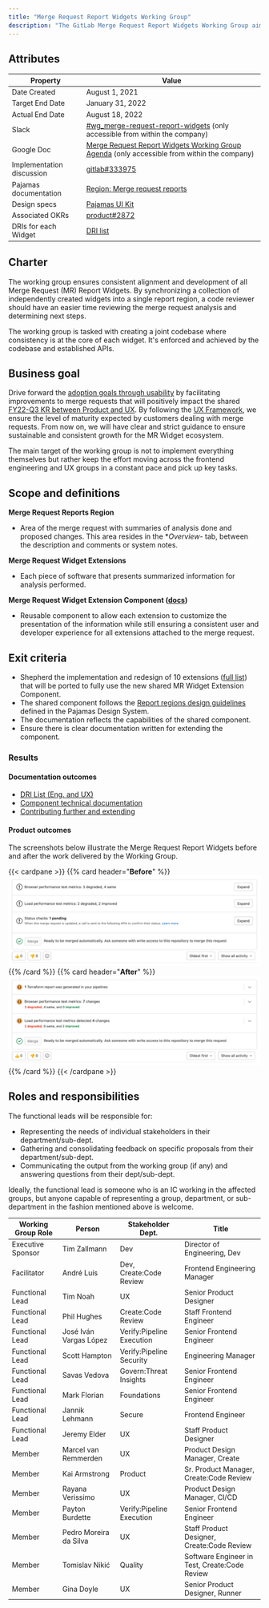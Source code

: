```yaml
---
title: "Merge Request Report Widgets Working Group"
description: "The GitLab Merge Request Report Widgets Working Group aim is to assist in implementing the UX Framework created for extending MRs with extensions. Read more!"
---
```


## Attributes

| Property        | Value           |
|-----------------|-----------------|
| Date Created    | August 1, 2021 |
| Target End Date | January 31, 2022 |
| Actual End Date | August 18, 2022 |
| Slack           | [#wg_merge-request-report-widgets](https://gitlab.slack.com/archives/CV2M96LJG) (only accessible from within the company) |
| Google Doc      | [Merge Request Report Widgets Working Group Agenda](https://docs.google.com/document/d/1bcch8UUkwmgEHFolTWDrQFJtUiiXlv_yQFAGwSSDSUE/edit?usp=sharing) (only accessible from within the company) |
| Implementation discussion | [gitlab#333975](https://gitlab.com/gitlab-org/gitlab/-/issues/333975) |
| Pajamas documentation | [Region: Merge request reports](https://design.gitlab.com/regions/merge-request-reports) |
| Design specs | [Pajamas UI Kit](https://www.figma.com/file/qEddyqCrI7kPSBjGmwkZzQ/Component-library?node-id=38193%3A30482) |
| Associated OKRs | [product#2872](https://gitlab.com/gitlab-com/Product/-/issues/2872) |
| DRIs for each Widget | [DRI list](/handbook/engineering/development/dev/create/code-review/report-widgets-dri-list.html) |

## Charter

The working group ensures consistent alignment and development of all Merge Request (MR) Report Widgets. By synchronizing a collection of independently created widgets into a single report region, a code reviewer should have an easier time reviewing the merge request analysis and determining next steps.

The working group is tasked with creating a joint codebase where consistency is at the core of each widget. It's enforced and achieved by the codebase and established APIs.

## Business goal

Drive forward the [adoption goals through usability](https://gitlab.com/gitlab-com/Product/-/issues/2697) by facilitating improvements to merge requests that will positively impact the shared [FY22-Q3 KR between Product and UX](https://gitlab.com/gitlab-com/Product/-/issues/2872). By following the [UX Framework](https://gitlab.com/groups/gitlab-org/-/epics/5710), we ensure the level of maturity expected by customers dealing with merge requests. From now on, we will have clear and strict guidance to ensure sustainable and consistent growth for the MR Widget ecosystem.

The main target of the working group is not to implement everything themselves but rather keep the effort moving across the frontend engineering and UX groups in a constant pace and pick up key tasks.

## Scope and definitions

**Merge Request Reports Region**

- Area of the merge request with summaries of analysis done and proposed changes. This area resides in the **Overview*- tab, between the description and comments or system notes.</dd>

**Merge Request Widget Extensions**

- Each piece of software that presents summarized information for analysis performed.

**Merge Request Widget Extension Component (<a href="https://docs.gitlab.com/ee/development/fe_guide/merge_request_widget_extensions.html">docs</a>)**

- Reusable component to allow each extension to customize the presentation of the information while still ensuring a consistent user and developer experience for all extensions attached to the merge request.

## Exit criteria

- Shepherd the implementation and redesign of 10 extensions ([full list](https://gitlab.com/groups/gitlab-org/-/epics/6548)) that will be ported to fully use the new shared MR Widget Extension Component.
-  The shared component follows the [Report regions design guidelines](https://design.gitlab.com/regions/merge-request-reports) defined in the Pajamas Design System.
- The documentation reflects the capabilities of the shared component.
- Ensure there is clear documentation written for extending the component.

### Results

#### Documentation outcomes

- [DRI List (Eng. and UX)](/handbook/engineering/development/dev/create/code-review/report-widgets-dri-list.html)
- [Component technical documentation](https://docs.gitlab.com/ee/development/fe_guide/merge_request_widget_extensions.html)
- [Contributing further and extending](/handbook/product/cross-stage-features/merge-requests/)

#### Product outcomes

The screenshots below illustrate the Merge Request Report Widgets before and after the work delivered by the Working Group.

{{< cardpane >}}
{{% card header="**Before**" %}}
![MR Widgets Before](./MR_Widgets_Before.png)
{{% /card %}}
{{% card header="**After**" %}}
![MR Widgets After](./MR_Widgets_After.png)
{{% /card %}}
{{< /cardpane >}}

## Roles and responsibilities

The functional leads will be responsible for:

- Representing the needs of individual stakeholders in their department/sub-dept.
- Gathering and consolidating feedback on specific proposals from their department/sub-dept.
- Communicating the output from the working group (if any) and answering questions from their dept/sub-dept.

Ideally, the functional lead is someone who is an IC working in the affected groups, but anyone capable of representing a group, department, or sub-department in the fashion mentioned above is welcome.

| Working Group Role | Person                   | Stakeholder Dept.         | Title                                         |
| ------------------ | ------------------------ | ------------------------- | --------------------------------------------- |
| Executive Sponsor  | Tim Zallmann             | Dev                       | Director of Engineering, Dev                  |
| Facilitator        | André Luís               | Dev, Create:Code Review   | Frontend Engineering Manager                  |
| Functional Lead    | Tim Noah                 | UX                        | Senior Product Designer                       |
| Functional Lead    | Phil Hughes              | Create:Code Review        | Staff Frontend Engineer                       |
| Functional Lead    | José Iván Vargas López   | Verify:Pipeline Execution | Senior Frontend Engineer                      |
| Functional Lead    | Scott Hampton            | Verify:Pipeline Security  | Engineering Manager                           |
| Functional Lead    | Savas Vedova             | Govern:Threat Insights    | Senior Frontend Engineer                      |
| Functional Lead    | Mark Florian             | Foundations               | Senior Frontend Engineer                      |
| Functional Lead    | Jannik Lehmann           | Secure                    | Frontend Engineer                             |
| Functional Lead    | Jeremy Elder             | UX                        | Staff Product Designer                        |
| Member             | Marcel van Remmerden     | UX                        | Product Design Manager, Create                |
| Member             | Kai Armstrong            | Product                   | Sr. Product Manager, Create:Code Review       |
| Member             | Rayana Verissimo         | UX                        | Product Design Manager, CI/CD                 |
| Member             | Payton Burdette          | Verify:Pipeline Execution | Senior Frontend Engineer                      |
| Member             | Pedro Moreira da Silva   | UX                        | Staff Product Designer, Create:Code Review    |
| Member             | Tomislav Nikić           | Quality                   | Software Engineer in Test, Create:Code Review |
| Member             | Gina Doyle               | UX                        | Senior Product Designer, Runner               |

